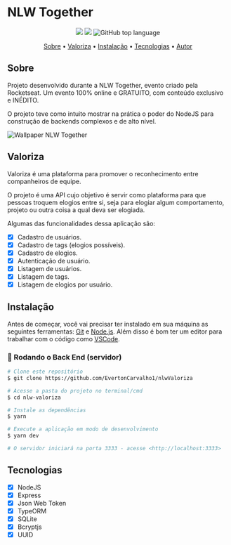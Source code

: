 # NLW Together

<p align="center">
  <img src="https://img.shields.io/static/v1?label=nlw&message=Together&color=blueviolet&style=for-the-badge"/>
  <img src="https://img.shields.io/github.com/EvertonCarvalho1/nlwValoriza?color=blueviolet&logo=License&style=for-the-badge"/>
  <img alt="GitHub top language" src="https://img.shields.io/github/languages/top/EvertonCarvalho1/nlwValoriza?color=blueviolet&logo=TypeScript&logoColor=white&style=for-the-badge">
  
</p>

<p align="center">
  <a href="#sobre">Sobre</a> •
  <a href="#valoriza">Valoriza</a> •
  <a href="#instalação">Instalação</a> •
  <a href="#tecnologias">Tecnologias</a> •
  <a href="#autor">Autor</a>  
</p>

## Sobre

Projeto desenvolvido durante a NLW Together, evento criado pela Rocketseat. Um evento 100% online e GRATUITO, com conteúdo exclusivo e INÉDITO.

O projeto teve como intuito mostrar na prática o poder do NodeJS para construção de backends complexos e de alto nível.

![Wallpaper NLW Together](https://user-images.githubusercontent.com/82480230/218494537-38797fce-a111-4992-ae46-8a2b6d632cfc.png)

## Valoriza

Valoriza é uma plataforma para promover o reconhecimento entre companheiros de equipe.

O projeto é uma API cujo objetivo é servir como plataforma para que pessoas troquem elogios entre si, seja para elogiar algum comportamento, projeto ou outra coisa a qual deva ser elogiada.

Algumas das funcionalidades dessa aplicação são:

- [x] Cadastro de usuários.
- [x] Cadastro de tags (elogios possíveis).
- [x] Cadastro de elogios.
- [x] Autenticação de usuário.
- [x] Listagem de usuários.
- [x] Listagem de tags.
- [x] Listagem de elogios por usuário.

## Instalação

Antes de começar, você vai precisar ter instalado em sua máquina as seguintes ferramentas:
[Git](https://git-scm.com) e [Node.js](https://nodejs.org/en/). Além disso é bom ter um editor para trabalhar com o código como [VSCode](https://code.visualstudio.com/).

### 🎲 Rodando o Back End (servidor)

```bash
# Clone este repositório
$ git clone https://github.com/EvertonCarvalho1/nlwValoriza

# Acesse a pasta do projeto no terminal/cmd
$ cd nlw-valoriza

# Instale as dependências
$ yarn

# Execute a aplicação em modo de desenvolvimento
$ yarn dev

# O servidor iniciará na porta 3333 - acesse <http://localhost:3333>
```

## Tecnologias

- [x] NodeJS
- [x] Express
- [x] Json Web Token
- [x] TypeORM
- [x] SQLite
- [x] Bcryptjs
- [x] UUID

<br><br><br>
